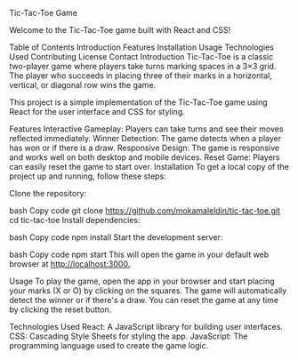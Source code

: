 Tic-Tac-Toe Game

Welcome to the Tic-Tac-Toe game built with React and CSS!

Table of Contents
Introduction
Features
Installation
Usage
Technologies Used
Contributing
License
Contact
Introduction
Tic-Tac-Toe is a classic two-player game where players take turns marking spaces in a 3×3 grid. The player who succeeds in placing three of their marks in a horizontal, vertical, or diagonal row wins the game.

This project is a simple implementation of the Tic-Tac-Toe game using React for the user interface and CSS for styling.

Features
Interactive Gameplay: Players can take turns and see their moves reflected immediately.
Winner Detection: The game detects when a player has won or if there is a draw.
Responsive Design: The game is responsive and works well on both desktop and mobile devices.
Reset Game: Players can easily reset the game to start over.
Installation
To get a local copy of the project up and running, follow these steps:

Clone the repository:

bash
Copy code
git clone https://github.com/mokamaleldin/tic-tac-toe.git
cd tic-tac-toe
Install dependencies:

bash
Copy code
npm install
Start the development server:

bash
Copy code
npm start
This will open the game in your default web browser at [http://localhost:3000.](https://tic-tac-toe-gamma-umber-62.vercel.app/)

Usage
To play the game, open the app in your browser and start placing your marks (X or O) by clicking on the squares. The game will automatically detect the winner or if there's a draw. You can reset the game at any time by clicking the reset button.

Technologies Used
React: A JavaScript library for building user interfaces.
CSS: Cascading Style Sheets for styling the app.
JavaScript: The programming language used to create the game logic.
